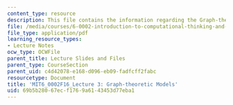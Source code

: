 ```yaml
---
content_type: resource
description: This file contains the information regarding the Graph-theoretic Models.
file: /media/courses/6-0002-introduction-to-computational-thinking-and-data-science-fall-2016/69b5b28067ecf1769a6143453d77eba1_MIT6_0002F16_lec3.pdf
file_type: application/pdf
learning_resource_types:
- Lecture Notes
ocw_type: OCWFile
parent_title: Lecture Slides and Files
parent_type: CourseSection
parent_uid: c4d42078-e168-d096-eb09-fadfcff2fabc
resourcetype: Document
title: 'MIT6_0002F16_Lecture 3: Graph-theoretic Models'
uid: 69b5b280-67ec-f176-9a61-43453d77eba1
---
```

